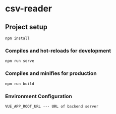 # csv-reader

## Project setup
```
npm install
```

### Compiles and hot-reloads for development
```
npm run serve
```

### Compiles and minifies for production
```
npm run build
```

### Environment Configuration

```
VUE_APP_ROOT_URL --- URL of backend server
```
